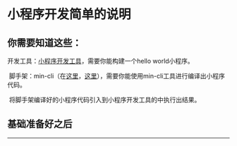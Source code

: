 # 小程序开发简单的说明

## 你需要知道这些：

  开发工具：[小程序开发工具][dev-tool]，需要你能构建一个hello world小程序。
  
  脚手架：min-cli（在[这里][min-cli-hub]，[这里][min-cli-page]），需要你能使用min-cli工具进行编译出小程序代码。

  将脚手架编译好的小程序代码引入到小程序开发工具的中执行出结果。

## 基础准备好之后
  


--------------------------------------------
[dev-tool]:https://developers.weixin.qq.com/miniprogram/dev/devtools/download.html '这是小程序开发工具的链接'
[min-cli-hub]:https://github.com/meili/min-cli '你可以访问到min-cli的gihub仓库'
[min-cli-page]:https://meili.github.io/min/ '你可以看到min-cli的github主页'
